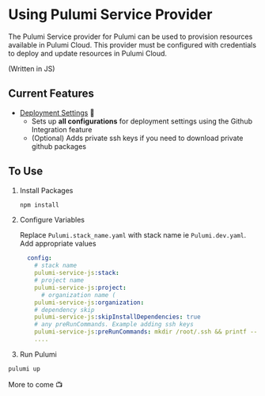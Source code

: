 # Using Pulumi Service Provider

The Pulumi Service provider for Pulumi can be used to provision resources available in Pulumi Cloud. This provider must be configured with credentials to deploy and update resources in Pulumi Cloud.

(Written in JS)

## Current Features

- [Deployment Settings](./component_resources/deployment_settings.js) 🚀
  - Sets up **all configurations** for deployment settings using the Github Integration feature
  - (Optional) Adds private ssh keys if you need to download private github packages

## To Use

1. Install Packages

    ```bash
    npm install
    ```

2. Configure Variables

    Replace `Pulumi.stack_name.yaml` with stack name ie `Pulumi.dev.yaml`. Add appropriate values

    ```yaml
      config:
        # stack name
        pulumi-service-js:stack:
        # project name
        pulumi-service-js:project:
          # organization name (
        pulumi-service-js:organization:
        # dependency skip
        pulumi-service-js:skipInstallDependencies: true
        # any preRunCommands. Example adding ssh keys
        pulumi-service-js:preRunCommands: mkdir /root/.ssh && printf -- "$SSHKEY" > /root/.ssh/id_ed25519, chmod 600 /root/.ssh/id_ed25519, ssh-keyscan github.com >> ~/.ssh/known_hosts, cd .. && git config --global --add url.\"git@github.com:\".insteadOf \"https://github.com\"
        ....
    ```

3. Run Pulumi

```bash
pulumi up
```

More to come 📺

